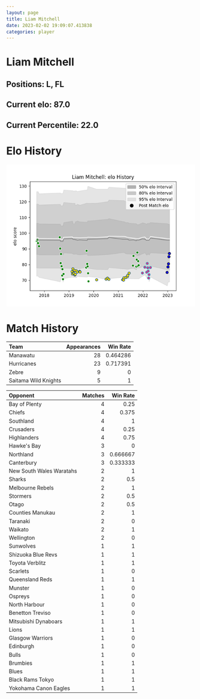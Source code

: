 ```yaml
---  
layout: page  
title: Liam Mitchell  
date: 2023-02-02 19:09:07.413838  
categories: player  
---
```

# Liam Mitchell

## Positions: L, FL

## Current elo: 87.0

## Current Percentile: 22.0

# Elo History


![elo history](history_LiamMitchell.png)
# Match History


| Team                 |   Appearances |   Win Rate |
|:---------------------|--------------:|-----------:|
| Manawatu             |            28 |   0.464286 |
| Hurricanes           |            23 |   0.717391 |
| Zebre                |             9 |   0        |
| Saitama Wild Knights |             5 |   1        |

| Opponent                 |   Matches |   Win Rate |
|:-------------------------|----------:|-----------:|
| Bay of Plenty            |         4 |   0.25     |
| Chiefs                   |         4 |   0.375    |
| Southland                |         4 |   1        |
| Crusaders                |         4 |   0.25     |
| Highlanders              |         4 |   0.75     |
| Hawke's Bay              |         3 |   0        |
| Northland                |         3 |   0.666667 |
| Canterbury               |         3 |   0.333333 |
| New South Wales Waratahs |         2 |   1        |
| Sharks                   |         2 |   0.5      |
| Melbourne Rebels         |         2 |   1        |
| Stormers                 |         2 |   0.5      |
| Otago                    |         2 |   0.5      |
| Counties Manukau         |         2 |   1        |
| Taranaki                 |         2 |   0        |
| Waikato                  |         2 |   1        |
| Wellington               |         2 |   0        |
| Sunwolves                |         1 |   1        |
| Shizuoka Blue Revs       |         1 |   1        |
| Toyota Verblitz          |         1 |   1        |
| Scarlets                 |         1 |   0        |
| Queensland Reds          |         1 |   1        |
| Munster                  |         1 |   0        |
| Ospreys                  |         1 |   0        |
| North Harbour            |         1 |   0        |
| Benetton Treviso         |         1 |   0        |
| Mitsubishi Dynaboars     |         1 |   1        |
| Lions                    |         1 |   1        |
| Glasgow Warriors         |         1 |   0        |
| Edinburgh                |         1 |   0        |
| Bulls                    |         1 |   0        |
| Brumbies                 |         1 |   1        |
| Blues                    |         1 |   1        |
| Black Rams Tokyo         |         1 |   1        |
| Yokohama Canon Eagles    |         1 |   1        |